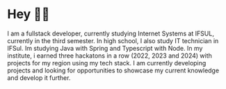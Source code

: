 # Hey 👋🏻

I am a fullstack developer, currently studying Internet Systems at IFSUL, currently in the third semester. In high school, I also study IT technician in IFSul. Im studying Java with Spring and Typescript with Node. In my institute, i earned three hackatons in a row (2022, 2023 and 2024) with projects for my region using my tech stack. I am currently developing projects and looking for opportunities to showcase my current knowledge and develop it further. 
